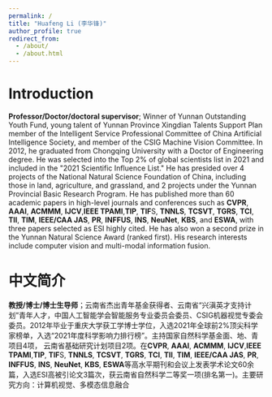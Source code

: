```yaml
---
permalink: /
title: "Huafeng Li (李华锋)"
author_profile: true
redirect_from: 
  - /about/
  - /about.html
---
```



Introduction
======
**Professor/Doctor/doctoral supervisor**; Winner of Yunnan Outstanding Youth Fund, young talent of Yunnan Province Xingdian Talents Support Plan member of the Intelligent Service Professional Committee of China Artificial Intelligence Society, and member of the CSIG Machine Vision Committee. In 2012, he graduated from Chongqing University with a Doctor of Engineering degree. He was selected into the Top 2% of global scientists list in 2021 and included in the "2021 Scientific Influence List." He has presided over 4 projects of the National Natural Science Foundation of China, including those in land, agriculture, and grassland, and 2 projects under the Yunnan Provincial Basic Research Program. He has published more than 60 academic papers in high-level journals and conferences such as  **CVPR**, **AAAI**, **ACMMM**, **IJCV**,**IEEE TPAMI**,**TIP**, **TIF**S, **TNNLS**, **TCSVT**, **TGRS**, **TCI**, **TII**, **TIM**, **IEEE/CAA JAS**, **PR**, **INFFUS**, **INS**, **NeuNet**, **KBS**, and **ESWA**, with three papers selected as ESI highly cited. He has also won a second prize in the Yunnan Natural Science Award (ranked first). His research interests include computer vision and multi-modal information fusion.

中文简介
======
**教授/博士/博士生导师**；云南省杰出青年基金获得者、云南省“兴滇英才支持计划”青年人才，中国人工智能学会智能服务专业委员会委员、CSIG机器视觉专委会委员。2012年毕业于重庆大学获工学博士学位，入选2021年全球前2%顶尖科学家榜单，入选“2021年度科学影响力排行榜”。主持国家自然科学基金面、地、青项目4项， 云南省基础研究计划项目2项。在**CVPR**, **AAAI**, **ACMMM**, **IJCV**,**IEEE TPAMI**,**TIP**, **TIF**S, **TNNLS**, **TCSVT**, **TGRS**, **TCI**, **TII**, **TIM**, **IEEE/CAA JAS**, **PR**, **INFFUS**, **INS**, **NeuNet**, **KBS**, **ESWA**等高水平期刊和会议上发表学术论文60余篇，入选ESI高被引论文3篇次，获云南省自然科学二等奖一项(排名第一)。主要研究方向：计算机视觉、多模态信息融合
